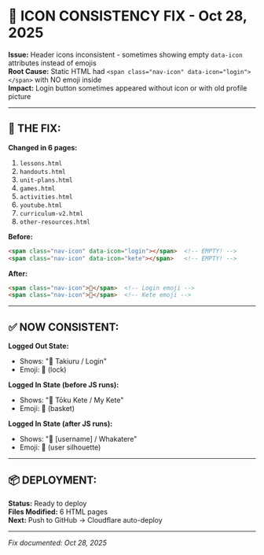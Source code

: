 # 🎨 ICON CONSISTENCY FIX - Oct 28, 2025

**Issue:** Header icons inconsistent - sometimes showing empty `data-icon` attributes instead of emojis  
**Root Cause:** Static HTML had `<span class="nav-icon" data-icon="login"></span>` with NO emoji inside  
**Impact:** Login button sometimes appeared without icon or with old profile picture

---

## 🔧 **THE FIX:**

**Changed in 6 pages:**
1. `lessons.html`
2. `handouts.html`
3. `unit-plans.html`
4. `games.html`
5. `activities.html`
6. `youtube.html`
7. `curriculum-v2.html`
8. `other-resources.html`

**Before:**
```html
<span class="nav-icon" data-icon="login"></span>  <!-- EMPTY! -->
<span class="nav-icon" data-icon="kete"></span>   <!-- EMPTY! -->
```

**After:**
```html
<span class="nav-icon">🔐</span>  <!-- Login emoji -->
<span class="nav-icon">🧺</span>  <!-- Kete emoji -->
```

---

## ✅ **NOW CONSISTENT:**

**Logged Out State:**
- Shows: "🔐 Takiuru / Login"
- Emoji: 🔐 (lock)

**Logged In State (before JS runs):**
- Shows: "🧺 Tōku Kete / My Kete"  
- Emoji: 🧺 (basket)

**Logged In State (after JS runs):**
- Shows: "👤 [username] / Whakatere"
- Emoji: 👤 (user silhouette)

---

## 📦 **DEPLOYMENT:**

**Status:** Ready to deploy  
**Files Modified:** 6 HTML pages  
**Next:** Push to GitHub → Cloudflare auto-deploy

---

*Fix documented: Oct 28, 2025*

